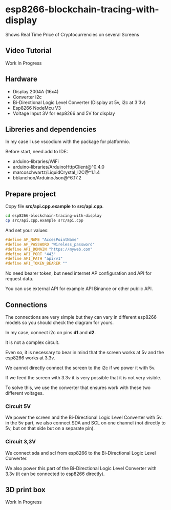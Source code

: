 # esp8266-blockchain-tracing-with-display

Shows Real Time Price of Cryptocurrencies on several Screens

## Video Tutorial

Work In Progress

## Hardware

- Display 2004A (16x4)
- Converter i2c
- Bi-Directional Logic Level Converter (Display at 5v, i2c at 3'3v)
- Esp8266 NodeMcu V3
- Voltage Input 3V for esp8266 and 5V for display

## Libreries and dependencies

In my case I use vscodium with the package for platformio.

Before start, need add to IDE:

- arduino-libraries/WiFi
- arduino-libraries/ArduinoHttpClient@^0.4.0
- marcoschwartz/LiquidCrystal_I2C@^1.1.4
- bblanchon/ArduinoJson@^6.17.2

## Prepare project

Copy file **src/api.cpp.example** to **src/api.cpp**.

```bash
cd esp8266-blockchain-tracing-with-display
cp src/api.cpp.example src/api.cpp
```

And set your values:

```c++
#define AP_NAME "AccesPointName"
#define AP_PASSWORD "Wireless_password"
#define API_DOMAIN "https://myweb.com"
#define API_PORT "443"
#define API_PATH "api/v1"
#define API_TOKEN_BEARER ""
```

No need bearer token, but need internet AP configuration and API for request data.

You can use external API for example API Binance or other public API.

## Connections

The connections are very simple but they can vary in different esp8266 models so you should check the diagram for yours.

In my case, connect i2c on pins **d1** and **d2**.

It is not a complex circuit.

Even so, it is necessary to bear in mind that the screen works at 5v and the esp8266 works at 3.3v.

We cannot directly connect the screen to the i2c if we power it with 5v.

If we feed the screen with 3.3v it is very possible that it is not very visible.

To solve this, we use the converter that ensures work with these two different voltages.

### Circuit 5V

We power the screen and the Bi-Directional Logic Level Converter with 5v. in the 5v part, we also connect SDA and SCL on one channel (not directly to 5v, but on that side but on a separate pin).

### Circuit 3,3V

We connect sda and scl from esp8266 to the Bi-Directional Logic Level Converter. 

We also power this part of the Bi-Directional Logic Level Converter with 3.3v (it can be connected to esp8266 directly).

## 3D print box

Work In Progress